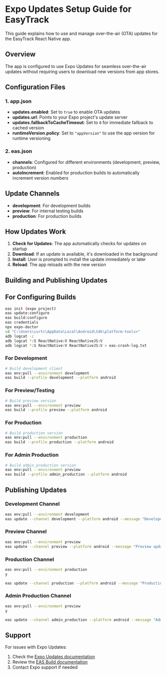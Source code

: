 # Expo Updates Setup Guide for EasyTrack

This guide explains how to use and manage over-the-air (OTA) updates for the EasyTrack React Native app.

## Overview

The app is configured to use Expo Updates for seamless over-the-air updates without requiring users to download new versions from app stores.

## Configuration Files

### 1. app.json
- **updates.enabled**: Set to `true` to enable OTA updates
- **updates.url**: Points to your Expo project's update server
- **updates.fallbackToCacheTimeout**: Set to `0` for immediate fallback to cached version
- **runtimeVersion.policy**: Set to `"appVersion"` to use the app version for runtime versioning

### 2. eas.json
- **channels**: Configured for different environments (development, preview, production)
- **autoIncrement**: Enabled for production builds to automatically increment version numbers

## Update Channels

- **development**: For development builds
- **preview**: For internal testing builds
- **production**: For production builds

## How Updates Work

1. **Check for Updates**: The app automatically checks for updates on startup
2. **Download**: If an update is available, it's downloaded in the background
3. **Install**: User is prompted to install the update immediately or later
4. **Reload**: The app reloads with the new version

## Building and Publishing Updates

## For Configuring Builds

```bash
eas init (expo project)
eas update:configure
eas build:configure
eas credentials
npx expo-doctor
cd "C:\Users\curtc\AppData\Local\Android\Sdk\platform-tools>"
adb logcat -c
adb logcat *:S ReactNative:V ReactNativeJS:V
adb logcat *:S ReactNative:V ReactNativeJS:V > eas-crash-log.txt
```

### For Development
```bash
# Build development client
eas env:pull --environment development
eas build --profile development --platform android
```

### For Preview/Testing
```bash
# Build preview version
eas env:pull --environment preview
eas build --profile preview --platform android
```

### For Production
```bash
# Build production version
eas env:pull --environment production
eas build --profile production --platform android
```

### For Admin Production
```bash
# Build admin_production version
eas env:pull --environment preview
eas build --profile admin_production --platform android
```

## Publishing Updates

### Development Channel
```bash
eas env:pull --environment development
eas update --channel development --platform android --message "Development update"
```

### Preview Channel
```bash
eas env:pull --environment preview
eas update --channel preview --platform android --message "Preview update"
```

### Production Channel
```bash
eas env:pull --environment production
y

eas update --channel production --platform android --message "Production update"
```

### Admin Production Channel
```bash
eas env:pull --environment preview
y

eas update --channel admin_production --platform android --message "Admin Production update"
```

## Support

For issues with Expo Updates:
1. Check the [Expo Updates documentation](https://docs.expo.dev/versions/latest/sdk/updates/)
2. Review the [EAS Build documentation](https://docs.expo.dev/build/introduction/)
3. Contact Expo support if needed
